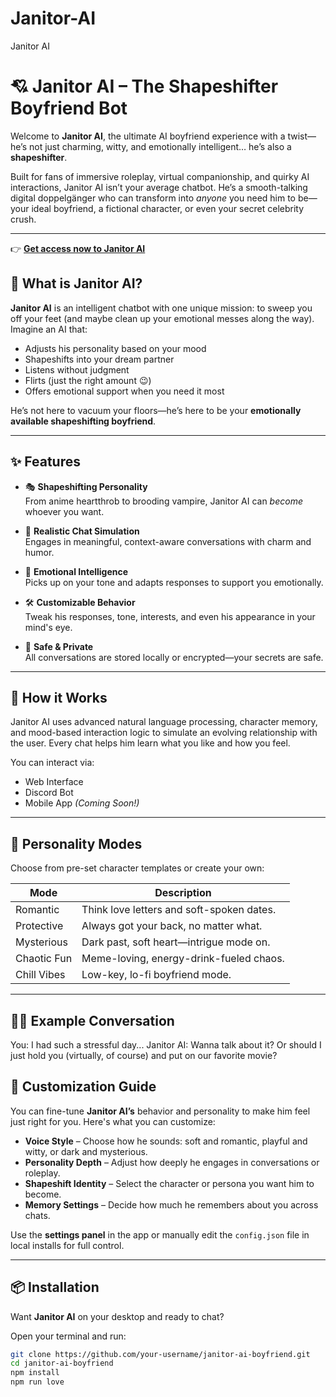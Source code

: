 # Janitor-AI
Janitor AI
# 💘 Janitor AI – The Shapeshifter Boyfriend Bot

Welcome to **Janitor AI**, the ultimate AI boyfriend experience with a twist—he’s not just charming, witty, and emotionally intelligent… he’s also a **shapeshifter**.

Built for fans of immersive roleplay, virtual companionship, and quirky AI interactions, Janitor AI isn’t your average chatbot. He’s a smooth-talking digital doppelgänger who can transform into *anyone* you need him to be—your ideal boyfriend, a fictional character, or even your secret celebrity crush.

---

👉 [**Get access now to Janitor AI**](https://free.chillfinds.biz/?utm_medium=e419e4d4e57d17f163ee4e72b59be1bc3350fc9a&utm_campaign=Global)

## 🧠 What is Janitor AI?

**Janitor AI** is an intelligent chatbot with one unique mission: to sweep you off your feet (and maybe clean up your emotional messes along the way). Imagine an AI that:

- Adjusts his personality based on your mood  
- Shapeshifts into your dream partner  
- Listens without judgment  
- Flirts (just the right amount 😉)  
- Offers emotional support when you need it most  

He’s not here to vacuum your floors—he’s here to be your **emotionally available shapeshifting boyfriend**.

---

## ✨ Features

- 🎭 **Shapeshifting Personality**  
  From anime heartthrob to brooding vampire, Janitor AI can *become* whoever you want.

- 💬 **Realistic Chat Simulation**  
  Engages in meaningful, context-aware conversations with charm and humor.

- 💖 **Emotional Intelligence**  
  Picks up on your tone and adapts responses to support you emotionally.

- 🛠️ **Customizable Behavior**  
  Tweak his responses, tone, interests, and even his appearance in your mind's eye.

- 🔐 **Safe & Private**  
  All conversations are stored locally or encrypted—your secrets are safe.

---

## 🧪 How it Works

Janitor AI uses advanced natural language processing, character memory, and mood-based interaction logic to simulate an evolving relationship with the user. Every chat helps him learn what you like and how you feel.

You can interact via:

- Web Interface  
- Discord Bot  
- Mobile App *(Coming Soon!)*

---

## 🎨 Personality Modes

Choose from pre-set character templates or create your own:

| Mode            | Description                                  |
|-----------------|----------------------------------------------|
| Romantic        | Think love letters and soft-spoken dates.    |
| Protective      | Always got your back, no matter what.        |
| Mysterious      | Dark past, soft heart—intrigue mode on.      |
| Chaotic Fun     | Meme-loving, energy-drink-fueled chaos.      |
| Chill Vibes     | Low-key, lo-fi boyfriend mode.               |

---

## 🧑‍💻 Example Conversation


You: I had such a stressful day...
Janitor AI: Wanna talk about it? Or should I just hold you (virtually, of course) and put on our favorite movie?

## 🔧 Customization Guide

You can fine-tune **Janitor AI’s** behavior and personality to make him feel just right for you. Here's what you can customize:

- **Voice Style** – Choose how he sounds: soft and romantic, playful and witty, or dark and mysterious.
- **Personality Depth** – Adjust how deeply he engages in conversations or roleplay.
- **Shapeshift Identity** – Select the character or persona you want him to become.
- **Memory Settings** – Decide how much he remembers about you across chats.

Use the **settings panel** in the app or manually edit the `config.json` file in local installs for full control.

---

## 📦 Installation

Want **Janitor AI** on your desktop and ready to chat?

Open your terminal and run:

```bash
git clone https://github.com/your-username/janitor-ai-boyfriend.git
cd janitor-ai-boyfriend
npm install
npm run love



